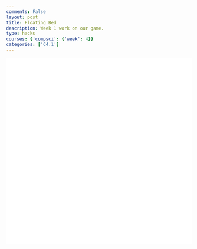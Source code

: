 ```yaml
---
comments: False
layout: post
title: Floating Bed
description: Week 1 work on our game.
type: hacks
courses: {'compsci': {'week': 4}}
categories: ['C4.1']
---
```


<style>
    .container{
        display:block;
        background-color:white;
    }
</style>
<canvas id="display" class="container" height="500px" width="500px"></canvas>

<script type="module">
import Character from "/Group/myScripts/GameScripts/CharacterMovement.js";
import Object from "/Group/myScripts/GameScripts/CreateObject.js";

var canvas = document.getElementById("display");

var myCharacter = new Character();
document.addEventListener("keydown",myCharacter.handleKeydown.bind(myCharacter));
document.addEventListener("keyup",myCharacter.handleKeyup.bind(myCharacter));
var characterSpriteSheet = new Image();
characterSpriteSheet.src = "/Group/images/Game/floatingBed-sprite.png";
var myCharacterObject = new Object("bed",characterSpriteSheet,[500,500],[250,250],[250,250],10,1);


var fps = 24;
var active = true;
var animId;
var currentFrame = 0;
function frame(){ //when a frame is updated
    currentFrame = (currentFrame+1)%fps;

    //var pos = myCharacter.onFrame(fps); //update frame, and get position
    //pos = [pos.x,500-pos.y] //fix position
    //myCharacterObject.OverridePosition(pos); //update object

    if(currentFrame % Math.round(fps/4) == 0){
        myCharacterObject.UpdateFrame();
    }

    var ctx = canvas.getContext("2d");
    ctx.clearRect(0,0,500,500);
    myCharacterObject.draw(ctx,[0,0],1); //draw

    // run function again
    setTimeout(function() {if(active==true){animId = requestAnimationFrame(frame)};}, 1000 / fps);
}
frame();

window.addEventListener('keydown', function(e) { //prevent space from moving screen
  if(e.keyCode == 32 && e.target == document.body) {
    e.preventDefault();
  }
});
</script
